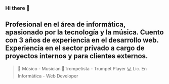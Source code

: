 ### Hi there 👋

Profesional en el área de informática, apasionado por la tecnología y la música. Cuento con 3 años de experiencia en el desarrollo web. Experiencia en el sector privado a cargo de proyectos internos y para clientes externos.
---

> 🎼 Músico - Musician
🎺Trompetista - Trumpet Player
💻 Lic. En Informática - Web Developer

<!--
**kikemadrigalr/kikemadrigalr** is a ✨ _special_ ✨ repository because its `README.md` (this file) appears on your GitHub profile.

Here are some ideas to get you started:

- 🔭 I’m currently working on ...
- 🌱 I’m currently learning ...
- 👯 I’m looking to collaborate on ...
- 🤔 I’m looking for help with ...
- 💬 Ask me about ...
- 📫 How to reach me: ...
- 😄 Pronouns: ...
- ⚡ Fun fact: ...
-->
